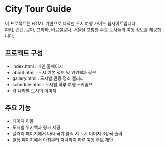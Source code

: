 # City Tour Guide

이 프로젝트는 HTML 기반으로 제작한 도시 여행 가이드 웹사이트입니다.  
파리, 런던, 로마, 프라하, 바르셀로나, 서울을 포함한 주요 도시들의 여행 정보를 제공합니다.  

## 프로젝트 구성
- index.html : 메인 홈페이지
- about.html : 도시 기본 정보 및 위키백과 링크
- gallery.html : 도시별 관광 명소 갤러리
- schedule.html : 도시별 하루 여행 스케줄표
- 각 나라별 도시의 이미지 

## 주요 기능
- 페이지 이동
- 도시별 위키백과 링크 제공
- 갤러리 페이지에서 나라 국기 클릭 시 도시 이미지 3장씩 출력
- 일정 페이지에서 아침부터 저녁까지 하루 여행 루트 제안
